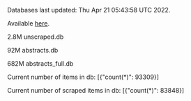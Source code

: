 Databases last updated: Thu Apr 21 05:43:58 UTC 2022. 

Available [here](https://github.com/cbeauhilton/ash-db/releases).

2.8M	unscraped.db

92M	abstracts.db

682M	abstracts_full.db

Current number of items in db:
[{"count(*)": 93309}]

Current number of scraped items in db:
[{"count(*)": 83848}]
